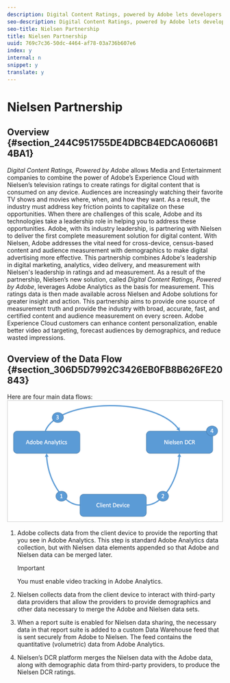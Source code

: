```yaml
---
description: Digital Content Ratings, powered by Adobe lets developers implement the measurement of video viewership, app launches, app crashes, advertisements, page views, and more.
seo-description: Digital Content Ratings, powered by Adobe lets developers implement the measurement of video viewership, app launches, app crashes, advertisements, page views, and more.
seo-title: Nielsen Partnership
title: Nielsen Partnership
uuid: 769c7c36-50dc-4464-af78-03a736b607e6
index: y
internal: n
snippet: y
translate: y
---
```


# Nielsen Partnership


## Overview {#section_244C951755DE4DBCB4EDCA0606B14BA1}

*Digital Content Ratings, Powered by Adobe* allows Media and Entertainment companies to combine the power of Adobe’s Experience Cloud with Nielsen’s television ratings to create ratings for digital content that is consumed on any device. 
Audiences are increasingly watching their favorite TV shows and movies where, when, and how they want. As a result, the industry must address key friction points to capitalize on these opportunities. When there are challenges of this scale, Adobe and its technologies take a leadership role in helping you to address these opportunities.
Adobe, with its industry leadership, is partnering with Nielsen to deliver the first complete measurement solution for digital content. With Nielsen, Adobe addresses the vital need for cross-device, census-based content and audience measurement with demographics to make digital advertising more effective. This partnership combines Adobe's leadership in digital marketing, analytics, video delivery, and measurement with Nielsen's leadership in ratings and ad measurement. As a result of the partnership, Nielsen’s new solution, called *Digital Content Ratings, Powered by Adobe*, leverages Adobe Analytics as the basis for measurement. This ratings data is then made available across Nielsen and Adobe solutions for greater insight and action. 
This partnership aims to provide one source of measurement truth and provide the industry with broad, accurate, fast, and certified content and audience measurement on every screen. Adobe Experience Cloud customers can enhance content personalization, enable better video ad targeting, forecast audiences by demographics, and reduce wasted impressions.

## Overview of the Data Flow {#section_306D5D7992C3426EB0FB8B626FE20843}

Here are four main data flows:
![](graphics/flow.png) 

1. Adobe collects data from the client device to provide the reporting that you see in Adobe Analytics. This step is standard Adobe Analytics data collection, but with Nielsen data elements appended so that Adobe and Nielsen data can be merged later.

   >[!IMPORTANT]
   >
   >You must enable video tracking in Adobe Analytics.

1. Nielsen collects data from the client device to interact with third-party data providers that allow the providers to provide demographics and other data necessary to merge the Adobe and Nielsen data sets.
1. When a report suite is enabled for Nielsen data sharing, the necessary data in that report suite is added to a custom Data Warehouse feed that is sent securely from Adobe to Nielsen. The feed contains the quantitative (volumetric) data from Adobe Analytics.
1. Nielsen’s DCR platform merges the Nielsen data with the Adobe data, along with demographic data from third-party providers, to produce the Nielsen DCR ratings.
